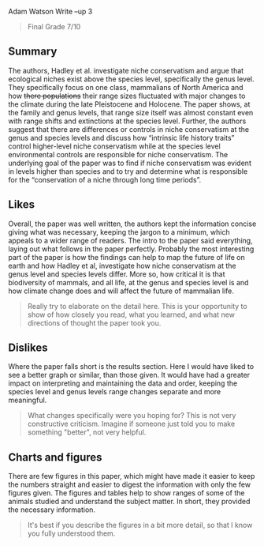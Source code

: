 Adam Watson
Write –up 3

> Final Grade 7/10

## Summary

The authors, Hadley et al. investigate niche conservatism and argue that ecological niches exist above the species level, specifically the genus level. They specifically focus on one class, mammalians of North America and how <strike>there populations</strike> their range sizes fluctuated with major changes to the climate during the late Pleistocene and Holocene. The paper shows, at the family and genus levels, that range size itself was almost constant even with range shifts and extinctions at the species level.  Further, the authors suggest that there are differences or controls in niche conservatism at the genus and species levels and discuss how “intrinsic life history traits” control higher-level niche conservatism while at the species level environmental controls are responsible for niche conservatism. The underlying goal of the paper was to find if niche conservatism was evident in levels higher than species and to try and determine what is responsible for the “conservation of a niche through long time periods”. 

## Likes 

Overall, the paper was well written, the authors kept the information concise giving what was necessary, keeping the jargon to a minimum, which appeals to a wider range of readers. The intro to the paper said everything, laying out what follows in the paper perfectly.  Probably the most interesting part of the paper is how the findings can help to map the future of life on earth and how Hadley et al, investigate how niche conservatism at the genus level and species levels differ. More so, how critical it is that biodiversity of mammals, and all life,  at the genus and species level is and how climate change does and will affect the future of mammalian life.

> Really try to elaborate on the detail here. This is your opportunity to show of how closely you read, what you learned, and what new directions of thought the paper took you.

## Dislikes

Where the paper falls short is the results section. Here I would have liked to see a better graph or similar, than those given. It would have had a greater impact on interpreting and maintaining the data and order, keeping the species level and genus levels range changes separate and more meaningful. 

> What changes specifically were you hoping for? This is not very constructive criticism. Imagine if someone just told you to make something "better", not very helpful.

## Charts and figures

There are few figures in this paper, which might have made it easier to keep the numbers straight and easier to digest the information with only the few figures given. The figures and tables  help to show ranges of some of the animals studied and understand the subject matter.  In short, they provided the necessary information.

> It's best if you describe the figures in a bit more detail, so that I know you fully understood them.
